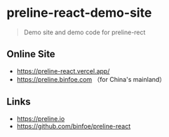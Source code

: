 # preline-react-demo-site

> Demo site and demo code for preline-rect

## Online Site

* https://preline-react.vercel.app/
* https://preline.binfoe.com （for China's mainland）


## Links

* https://preline.io
* https://github.com/binfoe/preline-react
